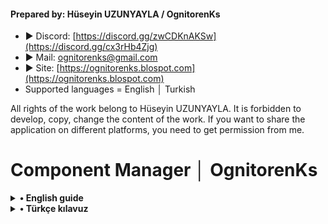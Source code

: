 #### Prepared by: Hüseyin UZUNYAYLA / OgnitorenKs
- ► Discord: [https://discord.gg/zwCDKnAKSw](https://discord.gg/cx3rHb4Zjg)
- ► Mail: ognitorenks@gmail.com
- ► Site: [https://ognitorenks.blospot.com](https://ognitorenks.blospot.com)
- Supported languages = English │ Turkish

All rights of the work belong to Hüseyin UZUNYAYLA. It is forbidden to develop, copy, change the content of the work. If you want to share the application on different platforms, you need to get permission from me.

# Component Manager │ OgnitorenKs

<details><B><summary> • English guide</B></summary>
-Translated from Turkish to English with "www.deepl.com/translator"

![Repo1](https://raw.githubusercontent.com/OgnitorenKs/Component_Manager/main/.github/EN.png)

<details><B><summary> 1 - Activate Defender</B></summary>
For this section to work, Defender and its components must not be damaged. If you have stepped outside the standard shutdown commands, this section may not be sufficient to restart Defender.
</details><details><B><summary> 2 - Disable Defender</B></summary>
You need to disable Defender before using this section.
</details><details><B><summary> 3 - Activate the Start menu </B></summary>
If you have disabled the start menu after applying the “System optimization [Playbook]” setting with OgnitorenKs Toolbox, you can turn it back on with this section. 
</details><details><B><summary> 4 - Disable the Start menu </B></summary>
Allows you to disable the Start menu. The component is not damaged. You can reactivate it.
</details><details><B><summary> 5 - Activate the taskbar search feature </B></summary>
If you have disabled the Taskbar search feature after applying the “System optimization [Playbook]” setting with OgnitorenKs Toolbox, you can turn it back on with this section.
</details><details><B><summary> 6 - Disable taskbar search feature </B></summary>
Disables the taskbar search feature. This feature consumes a lot of system resources. I recommend you to turn it off. However, if you turn it off, the Taskbar weather icon will not work in Windows 10 system.
</details><details><B><summary> 7 - Activate taskbar weather/widgets </B></summary>
- Reactivates the taskbar widgets/weather icon. However, certain components need to be installed for this feature to work.
- On Windows 11 systems, EdgeWebView2 must be installed. Running this section starts the installation process. 
- On Windows 10 systems, Edge/EdgeWebView2 must be installed. You must also have the “Taskbar search” feature enabled.  When you run this section, it automatically performs the necessary actions.
</details><details><B><summary> 8 - Unblock and install Edge/EdgeWebView2 </B></summary>
If you have applied the “System optimization [Playbook]” setting with OgnitorenKs Toolbox, it will unblock and install.
</details>
</details>

<details><B><summary> • Türkçe kılavuz</B></summary>

![Repo2](https://raw.githubusercontent.com/OgnitorenKs/Component_Manager/main/.github/TR.png)

<details><B><summary> 1 - Defender aktifleştir</B></summary>
Bu bölümün çalışması için Defender ve bileşenlerinin zarar görmemesi gerekiyor. Standart kapatma komutlarının dışını çıktıysanız bu bölüm Defender'ı yeniden çalıştırmak için yeterli olamayabilir.
</details><details><B><summary> 2 - Defender devre dışı bırak</B></summary>
Bu bölümü kullanmadan önce Defender'ı devre dışı bırakmanız gerekiyor.
</details><details><B><summary> 3 - Başlat menüsünü aktifleştir </B></summary>
OgnitorenKs Toolbox ile "Sistem optimizasyonu [Playbook]" ayarını uyguladıktan sonra başlat menüsünü devre dışı bıraktaysanız bu bölüm ile yeniden açabilirsiniz. 
</details><details><B><summary> 4 - Başlat menüsünü devre dışı bırak </B></summary>
Başlat menüsünü devre dışı bırakmanızı sağlar. Bileşen zarar görmez. Yeniden aktifleştirebilirsiniz.
</details><details><B><summary> 5 - Görev çubuğu arama özelliğini aktifleştir </B></summary>
OgnitorenKs Toolbox ile "Sistem optimizasyonu [Playbook]" ayarını uyguladıktan sonra Görev çubuğu arama özelliğini devre dışı bıraktaysanız bu bölüm ile yeniden açabilirsiniz.
</details><details><B><summary> 6 - Görev çubuğu arama özelliğini devre dışı bırak </B></summary>
Görev çubuğu arama özelliğini devre dışı bırakır. Bu özellik çok fazla sistem kaynağı tüketir. Kapatmanızı tavsiye ederim. Ancak bunu kapatırsanız Windows 10 sistemde Görev çubuğu hava durumu simgesi çalışmayacaktır.
</details><details><B><summary> 7 - Görev çubuğu hava durumu/widgets aktifleştir </B></summary>
- Görev çubuğu widgets/hava durumu simgesini yeniden aktifleştirir. Ancak bu özelliğin çalışması için belli başlı bileşenlerin yüklü olması gerekmektedir.
- Windows 11 sistemlerde EdgeWebView2'nin yüklenmesi gerekir. Bu bölümü çalıştırdığınızda yükleme işlemini başlatır. 
- Windows 10 sistemlerde Edge/EdgeWebView2'nin yüklenmesi gerekir. Ayrıca "Görev çubuğu arama" özelliğini aktif olması gerekir.  Bu bölümü çalıştırdığınızda gerekli işlemleri otomatik yapar.
</details><details><B><summary> 8 - Edge/EdgeWebView2 yükleme engelini kaldır ve yükle </B></summary>
OgnitorenKs Toolbox ile "Sistem optimizasyonu [Playbook]" ayarını uyguladıysanız engelleri kaldırıp yükleme işlemini gerçekleştirecektir.
</details>
</details>
